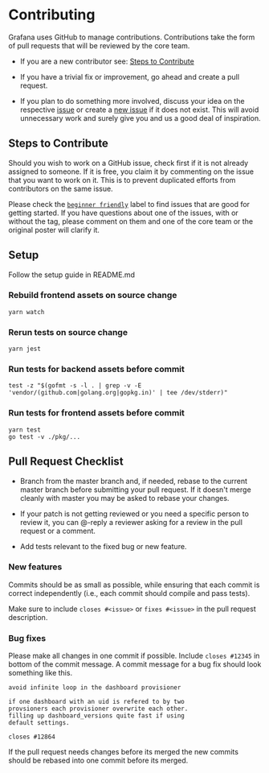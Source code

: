 
# Contributing

Grafana uses GitHub to manage contributions.
Contributions take the form of pull requests that will be reviewed by the core team.

* If you are a new contributor see: [Steps to Contribute](#steps-to-contribute)

* If you have a trivial fix or improvement, go ahead and create a pull request.

* If you plan to do something more involved, discuss your idea on the respective [issue](https://github.com/grafana/grafana/issues) or create a [new issue](https://github.com/grafana/grafana/issues/new) if it does not exist. This will avoid unnecessary work and surely give you and us a good deal of inspiration.


## Steps to Contribute

Should you wish to work on a GitHub issue, check first if it is not already assigned to someone. If it is free, you claim it by commenting on the issue that you want to work on it. This is to prevent duplicated efforts from contributors on the same issue.

Please check the [`beginner friendly`](https://github.com/grafana/grafana/issues?q=is%3Aopen+is%3Aissue+label%3A%22beginner+friendly%22) label to find issues that are good for getting started. If you have questions about one of the issues, with or without the tag, please comment on them and one of the core team or the original poster will clarify it.



## Setup

Follow the setup guide in README.md

### Rebuild frontend assets on source change
```
yarn watch
```

### Rerun tests on source change
```
yarn jest
```

### Run tests for backend assets before commit
```
test -z "$(gofmt -s -l . | grep -v -E 'vendor/(github.com|golang.org|gopkg.in)' | tee /dev/stderr)"
```

### Run tests for frontend assets before commit
```
yarn test
go test -v ./pkg/...
```


## Pull Request Checklist

* Branch from the master branch and, if needed, rebase to the current master branch before submitting your pull request. If it doesn't merge cleanly with master you may be asked to rebase your changes.

* If your patch is not getting reviewed or you need a specific person to review it, you can @-reply a reviewer asking for a review in the pull request or a comment.

* Add tests relevant to the fixed bug or new feature.

### New features
Commits should be as small as possible, while ensuring that each commit is correct independently (i.e., each commit should compile and pass tests).

Make sure to include `closes #<issue>` or `fixes #<issue>` in the pull request description. 

### Bug fixes
Please make all changes in one commit if possible. Include `closes #12345` in bottom of the commit message.
A commit message for a bug fix should look something like this.

```
avoid infinite loop in the dashboard provisioner

if one dashboard with an uid is refered to by two
provsioners each provisioner overwrite each other.
filling up dashboard_versions quite fast if using
default settings.

closes #12864
```

If the pull request needs changes before its merged the new commits should be rebased into one commit before its merged. 